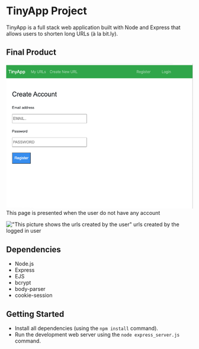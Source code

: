 # TinyApp Project

TinyApp is a full stack web application built with Node and Express that allows users to shorten long URLs (à la bit.ly).

## Final Product


!["This page is shown when you visit a site"](https://github.com/AlexThon/tinyapp/blob/master/doc/createAccount.png)
This page is presented when the user do not have any account

!["This picture shows the urls created by the user"](#2)
urls created by the logged in user

## Dependencies

- Node.js
- Express
- EJS
- bcrypt
- body-parser
- cookie-session

## Getting Started

- Install all dependencies (using the `npm install` command).
- Run the development web server using the `node express_server.js` command.
